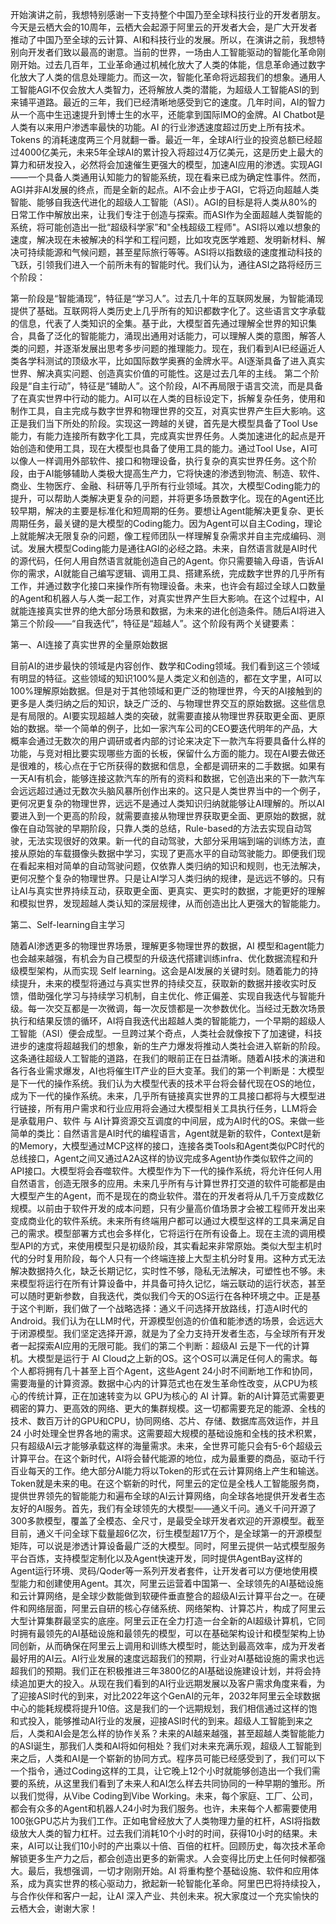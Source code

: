 开始演讲之前，我想特别感谢一下支持整个中国乃至全球科技行业的开发者朋友。今天是云栖大会的10周年，云栖大会起源于阿里云的开发者大会，是广大开发者推动了中国乃至全球的云计算、AI和科技行业的发展。所以，在演讲之前，我想特别向开发者们致以最高的谢意。当前的世界，一场由人工智能驱动的智能化革命刚刚开始。过去几百年，工业革命通过机械化放大了人类的体能，信息革命通过数字化放大了人类的信息处理能力。而这一次，智能化革命将远超我们的想象。通用人工智能AGI不仅会放大人类智力，还将解放人类的潜能，为超级人工智能ASI的到来铺平道路。最近的三年，我们已经清晰地感受到它的速度。几年时间，AI的智力从一个高中生迅速提升到博士生的水平，还能拿到国际IMO的金牌。AI Chatbot是人类有以来用户渗透率最快的功能。AI 的行业渗透速度超过历史上所有技术。Tokens 的消耗速度两三个月就翻一番。最近一年，全球AI行业的投资总额已经超过4000亿美元，未来5年全球AI的累计投入将超过4万亿美元，这是历史上最大的算力和研发投入，必然将会加速催生更强大的模型，加速AI应用的渗透。实现AGI——一个具备人类通用认知能力的智能系统，现在看来已成为确定性事件。然而，AGI并非AI发展的终点，而是全新的起点。AI不会止步于AGI，它将迈向超越人类智能、能够自我迭代进化的超级人工智能（ASI）。AGI的目标是将人类从80%的日常工作中解放出来，让我们专注于创造与探索。而ASI作为全面超越人类智能的系统，将可能创造出一批“超级科学家”和"全栈超级工程师"。ASI将以难以想象的速度，解决现在未被解决的科学和工程问题，比如攻克医学难题、发明新材料、解决可持续能源和气候问题，甚至星际旅行等等。ASI将以指数级的速度推动科技的飞跃，引领我们进入一个前所未有的智能时代。我们认为，通往ASI之路将经历三个阶段：

第一阶段是“智能涌现”，特征是“学习人”。过去几十年的互联网发展，为智能涌现提供了基础。互联网将人类历史上几乎所有的知识都数字化了。这些语言文字承载的信息，代表了人类知识的全集。基于此，大模型首先通过理解全世界的知识集合，具备了泛化的智能能力，涌现出通用对话能力，可以理解人类的意图，解答人类的问题，并逐渐发展出思考多步问题的推理能力。现在，我们看到AI已经逼近人类各学科测试的顶级水平，比如国际数学奥赛的金牌水平。AI逐渐具备了进入真实世界、解决真实问题、创造真实价值的可能性。这是过去几年的主线。
第二个阶段是“自主行动”，特征是“辅助人”。这个阶段，AI不再局限于语言交流，而是具备了在真实世界中行动的能力。AI可以在人类的目标设定下，拆解复杂任务，使用和制作工具，自主完成与数字世界和物理世界的交互，对真实世界产生巨大影响。这正是我们当下所处的阶段。实现这一跨越的关键，首先是大模型具备了Tool Use能力，有能力连接所有数字化工具，完成真实世界任务。人类加速进化的起点是开始创造和使用工具，现在大模型也具备了使用工具的能力。通过Tool Use，AI可以像人一样调用外部软件、接口和物理设备，执行复杂的真实世界任务。这个阶段，由于AI能够辅助人类极大提高生产力，它将快速的渗透到物流、制造、软件、商业、生物医疗、金融、科研等几乎所有行业领域。其次，大模型Coding能力的提升，可以帮助人类解决更复杂的问题，并将更多场景数字化。现在的Agent还比较早期，解决的主要是标准化和短周期的任务。要想让Agent能解决更复杂、更长周期任务，最关键的是大模型的Coding能力。因为Agent可以自主Coding，理论上就能解决无限复杂的问题，像工程师团队一样理解复杂需求并自主完成编码、测试。发展大模型Coding能力是通往AGI的必经之路。未来，自然语言就是AI时代的源代码，任何人用自然语言就能创造自己的Agent。你只需要输入母语，告诉AI你的需求，AI就能自己编写逻辑、调用工具、搭建系统，完成数字世界的几乎所有工作，并通过数字化接口来操作所有物理设备。未来，也许会有超过全球人口数量的Agent和机器人与人类一起工作，对真实世界产生巨大影响。在这个过程中，AI就能连接真实世界的绝大部分场景和数据，为未来的进化创造条件。随后AI将进入第三个阶段——“自我迭代”，特征是“超越人”。这个阶段有两个关键要素：

第一、AI连接了真实世界的全量原始数据

目前AI的进步最快的领域是内容创作、数学和Coding领域。我们看到这三个领域有明显的特征。这些领域的知识100%是人类定义和创造的，都在文字里，AI可以100%理解原始数据。但是对于其他领域和更广泛的物理世界，今天的AI接触到的更多是人类归纳之后的知识，缺乏广泛的、与物理世界交互的原始数据。这些信息是有局限的。AI要实现超越人类的突破，就需要直接从物理世界获取更全面、更原始的数据。举一个简单的例子，比如一家汽车公司的CEO要迭代明年的产品，大概率会通过无数次的用户调研或者内部的讨论来决定下一款汽车将要具备什么样的功能，与竞对相比要实现哪些方面的长板，保留什么方面的能力。现在AI要去做还是很难的，核心点在于它所获得的数据和信息，全都是调研来的二手数据。如果有一天AI有机会，能够连接这款汽车的所有的资料和数据，它创造出来的下一款汽车会远远超过通过无数次头脑风暴所创作出来的。这只是人类世界当中的一个例子，更何况更复杂的物理世界，远远不是通过人类知识归纳就能够让AI理解的。所以AI要进入到一个更高的阶段，就需要直接从物理世界获取更全面、更原始的数据，就像在自动驾驶的早期阶段，只靠人类的总结，Rule-based的方法去实现自动驾驶，无法实现很好的效果。新一代的自动驾驶，大部分采用端到端的训练方法，直接从原始的车载摄像头数据中学习，实现了更高水平的自动驾驶能力。即便我们现在看起来相对简单的自动驾驶问题，仅依靠人类归纳的知识和规则，也无法解决，更何况整个复杂的物理世界。只是让AI学习人类归纳的规律，是远远不够的。只有让AI与真实世界持续互动，获取更全面、更真实、更实时的数据，才能更好的理解和模拟世界，发现超越人类认知的深层规律，从而创造出比人更强大的智能能力。

第二、Self-learning自主学习

随着AI渗透更多的物理世界场景，理解更多物理世界的数据，AI 模型和agent能力也会越来越强，有机会为自己模型的升级迭代搭建训练infra、优化数据流程和升级模型架构，从而实现 Self learning。这会是AI发展的关键时刻。随着能力的持续提升，未来的模型将通过与真实世界的持续交互，获取新的数据并接收实时反馈，借助强化学习与持续学习机制，自主优化、修正偏差、实现自我迭代与智能升级。每一次交互都是一次微调，每一次反馈都是一次参数优化。当经过无数次场景执行和结果反馈的循环，AI将自我迭代出超越人类的智能能力，一个早期的超级人工智能（ASI）便会成型。一旦跨过某个奇点，人类社会就像按下了加速键，科技进步的速度将超越我们的想象，新的生产力爆发将推动人类社会进入崭新的阶段。这条通往超级人工智能的道路，在我们的眼前正在日益清晰。随着AI技术的演进和各行各业需求爆发，AI也将催生IT产业的巨大变革。我们的第一个判断是：大模型是下一代的操作系统。我们认为大模型代表的技术平台将会替代现在OS的地位，成为下一代的操作系统。未来，几乎所有链接真实世界的工具接口都将与大模型进行链接，所有用户需求和行业应用将会通过大模型相关工具执行任务，LLM将会是承载用户、软件 与 AI计算资源交互调度的中间层，成为AI时代的OS。来做一些简单的类比：自然语言是AI时代的编程语言，Agent就是新的软件，Context是新的Memory，大模型通过MCP这样的接口，连接各类Tools和Agent类似PC时代的总线接口，Agent之间又通过A2A这样的协议完成多Agent协作类似软件之间的API接口。大模型将会吞噬软件。大模型作为下一代的操作系统，将允许任何人用自然语言，创造无限多的应用。未来几乎所有与计算世界打交道的软件可能都是由大模型产生的Agent，而不是现在的商业软件。潜在的开发者将从几千万变成数亿规模。以前由于软件开发的成本问题，只有少量高价值场景才会被工程师开发出来变成商业化的软件系统。未来所有终端用户都可以通过大模型这样的工具来满足自己的需求。模型部署方式也会多样化，它将运行在所有设备上。现在主流的调用模型API的方式，来使用模型只是初级阶段，其实看起来非常原始。类似大型主机时代的分时复用阶段，每个人只有一个终端连接上大型主机分时复用。这种方式无法解决数据持久化，缺乏长期记忆，实时性不够，隐私无法解决，可塑性也不够。未来模型将运行在所有计算设备中，并具备可持久记忆，端云联动的运行状态，甚至可以随时更新参数，自我迭代，类似我们今天的OS运行在各种环境之中。正是基于这个判断，我们做了一个战略选择：通义千问选择开放路线，打造AI时代的Android。我们认为在LLM时代，开源模型创造的价值和能渗透的场景，会远远大于闭源模型。我们坚定选择开源，就是为了全力支持开发者生态，与全球所有开发者一起探索AI应用的无限可能。我们的第二个判断：超级AI 云是下一代的计算机。大模型是运行于 AI Cloud之上新的OS。这个OS可以满足任何人的需求。每个人都将拥有几十甚至上百个Agent，这些Agent 24小时不间断地工作和协同，需要海量的计算资源。数据中心内的计算范式也在发生革命性改变，从CPU为核心的传统计算，正在加速转变为以 GPU为核心的 AI 计算。新的AI计算范式需要更稠密的算力、更高效的网络、更大的集群规模。这一切都需要充足的能源、全栈的技术、数百万计的GPU和CPU，协同网络、芯片、存储、数据库高效运作，并且24 小时处理全世界各地的需求。这需要超大规模的基础设施和全栈的技术积累，只有超级AI云才能够承载这样的海量需求。未来，全世界可能只会有5-6个超级云计算平台。在这个新时代，AI将会替代能源的地位，成为最重要的商品，驱动千行百业每天的工作。绝大部分AI能力将以Token的形式在云计算网络上产生和输送。Token就是未来的电。在这个崭新的时代，阿里云的定位是全栈人工智能服务商，提供世界领先的智能能力和遍布全球的AI云计算网络，向全球各地提供开发者生态友好的AI服务。首先，我们有全球领先的大模型——通义千问。通义千问开源了300多款模型，覆盖了全模态、全尺寸，是最受全球开发者欢迎的开源模型。截至目前，通义千问全球下载量超6亿次，衍生模型超17万个，是全球第一的开源模型矩阵，可以说是渗透计算设备最广泛的大模型。同时，阿里云提供一站式模型服务平台百炼，支持模型定制化以及Agent快速开发，同时提供AgentBay这样的Agent运行环境、灵码/Qoder等一系列开发者套件，让开发者可以方便地使用模型能力和创建使用Agent。其次，阿里云运营着中国第一、全球领先的AI基础设施和云计算网络，是全球少数能做到软硬件垂直整合的超级AI云计算平台之一。在硬件和网络层面，阿里云自研的核心存储系统、网络架构、计算芯片，构成了阿里云大型计算集群最坚实的底座。阿里云正在全力打造一台全新的AI超级计算机，它同时拥有最领先的AI基础设施和最领先的模型，可以在基础架构设计和模型架构上协同创新，从而确保在阿里云上调用和训练大模型时，能达到最高效率，成为开发者最好用的AI云。AI行业发展的速度远超我们的预期，行业对AI基础设施的需求也远超我们的预期。我们正在积极推进三年3800亿的AI基础设施建设计划，并将会持续追加更大的投入。从现在我们看到的AI行业远期发展以及客户需求角度来看，为了迎接ASI时代的到来，对比2022年这个GenAI的元年，2032年阿里云全球数据中心的能耗规模将提升10倍。这是我们的一个远期规划，我们相信通过这样的饱和式投入，能够推动AI行业的发展，迎接ASI时代的到来。超级人工智能到来之后，人类和AI会是怎么样的协作关系？未来的AI越来越强，甚至超越人类智能能力的ASI诞生，那我们人类和AI将如何相处？我们对未来充满乐观，超级人工智能到来之后，人类和AI是一个崭新的协同方式。程序员可能已经感受到了，我们可以下一个指令，通过Coding这样的工具，让它晚上12个小时就能够创造出一个我们需要的系统，从这里我们看到了未来人和AI怎么样去共同协同的一种早期的雏形。所以我们觉得，从Vibe Coding到Vibe Working。未来，每个家庭、工厂、公司，都会有众多的Agent和机器人24小时为我们服务。也许，未来每个人都需要使用100张GPU芯片为我们工作。正如电曾经放大了人类物理力量的杠杆，ASI将指数级放大人类的智力杠杆。过去我们消耗10个小时的时间，获得10小时的结果。未来，AI可以让我们10小时的产出乘以十倍、百倍的杠杆。回顾历史，每次技术革命解锁更多生产力之后，都会创造出更多的新需求。人会变得比历史上任何时候都强大。最后，我想强调，一切才刚刚开始。AI 将重构整个基础设施、软件和应用体系，成为真实世界的核心驱动力，掀起新一轮智能化革命。阿里巴巴将持续投入，与合作伙伴和客户一起，让AI 深入产业、共创未来。祝大家度过一个充实愉快的云栖大会，谢谢大家！